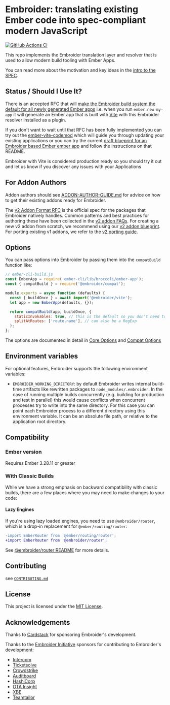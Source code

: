 # Embroider: translating existing Ember code into spec-compliant modern JavaScript

[![GitHub Actions CI][github-actions-badge]][github-actions-ci-url]

[github-actions-badge]: https://github.com/embroider-build/embroider/workflows/CI/badge.svg
[github-actions-ci-url]: https://github.com/embroider-build/embroider/actions?query=workflow%3ACI

This repo implements the Embroider translation layer and resolver that is used to allow modern build tooling with Ember Apps.

You can read more about the motivation and key ideas in the [intro to the SPEC](docs/spec.md).

## Status / Should I Use It?

There is an accepted RFC that will [make the Embroider build system the default for all newly generated Ember apps](https://rfcs.emberjs.com/id/0977-v2-app-format) i.e. when you run `ember new my-app` it will generate an Ember app that is built with [Vite](https://vite.dev) with this Embroider resolver installed as a plugin.

If you don't want to wait until that RFC has been fully implemented you can try out the [ember-vite-codemod](https://github.com/mainmatter/ember-vite-codemod) which will guide you through updating your existing applications or you can try the current [draft blueprint for an Embroider based Ember ember app](https://github.com/embroider-build/app-blueprint) and follow the instructions on that README.

Embroider with Vite is considered production ready so you should try it out and let us know if you discover any issues with your Applications

## For Addon Authors

Addon authors should see [ADDON-AUTHOR-GUIDE.md](docs/addon-author-guide.md) for advice on how to get their existing addons ready for Embroider. 

The [v2 Addon Format RFC](https://github.com/emberjs/rfcs/pull/507) is the official spec for the packages that Embroider natively handles. Common patterns and best practices for authoring these have been collected in the [v2 addon FAQs](./docs/v2-faq.md). For creating a new v2 addon from scratch, we recommend using our [v2 addon blueprint](https://github.com/embroider-build/addon-blueprint). For porting existing v1 addons, we refer to the [v2 porting guide](./docs/porting-addons-to-v2.md).

## Options

You can pass options into Embroider by passing them into the `compatBuild` function like:

```js
// ember-cli-build.js
const EmberApp = require('ember-cli/lib/broccoli/ember-app');
const { compatBuild } = require('@embroider/compat');

module.exports = async function (defaults) {
  const { buildOnce } = await import('@embroider/vite');
  let app = new EmberApp(defaults, {});

  return compatBuild(app, buildOnce, {
    staticInvokables: true, // this is the default so you don't need to set it
    splitAtRoutes: ['route.name'], // can also be a RegExp
  );
};
```

The options are documented in detail in [Core Options](https://github.com/embroider-build/embroider/blob/main/packages/core/src/options.ts) and [Compat Options](https://github.com/embroider-build/embroider/blob/main/packages/compat/src/options.ts)

## Environment variables

For optional features, Embroider supports the following environment variables:

- `EMBROIDER_WORKING_DIRECTORY`: by default Embroider writes internal build-time artifacts like rewritten packages to `node_modules/.embroider`. In the case of running multiple builds concurrently (e.g. building for production and test in parallel) this would cause conflicts when concurrent processes try to write into the same directory. For this case you can point each Embroider process to a different directory using this environment variable. It can be an absolute file path, or relative to the application root directory.

## Compatibility

### Ember version

Requires Ember 3.28.11 or greater

### With Classic Builds

While we have a strong emphasis on backward compatibility with classic builds, there are a few places where you may need to make changes to your code:

#### Lazy Engines

If you're using lazy loaded engines, you need to use `@embroider/router`, which is a drop-in replacement for `@ember/routing/router`:

```diff
-import EmberRouter from '@ember/routing/router';
+import EmberRouter from '@embroider/router';
```

See [@embroider/router README](./packages/router/README.md) for more details.

## Contributing

see [`CONTRIBUTING.md`](CONTRIBUTING.md)

## License

This project is licensed under the [MIT License](LICENSE).

## Acknowledgements

Thanks to [Cardstack](https://github.com/cardstack) for sponsoring Embroider's development.

Thanks to the [Embroider Initiative](https://mainmatter.com/embroider-initiative/) sponsors for contributing to Embroider's development: 

- [Intercom](https://www.intercom.com/)
- [Ticketsolve](https://www.ticketsolve.com/)
- [Crowdstrike](https://www.crowdstrike.com/)
- [Auditboard](https://auditboard.com/)
- [HashiCorp](https://www.hashicorp.com/)
- [OTA Insight](https://www.otainsight.com/)
- [XBE](https://www.x-b-e.com/)
- [Teamtailor](https://www.teamtailor.com/)
